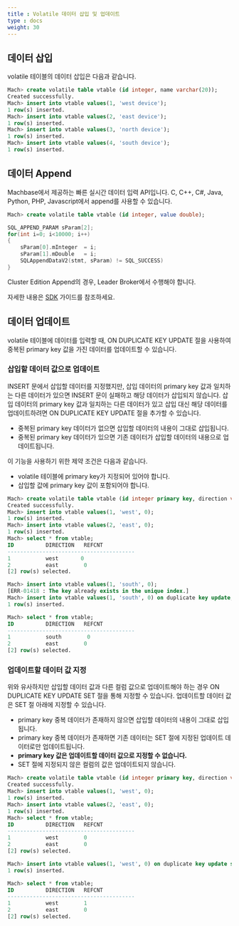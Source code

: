 ```yaml
---
title : Volatile 데이터 삽입 및 업데이트
type : docs
weight: 30
---
```


##  데이터 삽입

volatile 테이블의 데이터 삽입은 다음과 같습니다.

```sql
Mach> create volatile table vtable (id integer, name varchar(20));
Created successfully.
Mach> insert into vtable values(1, 'west device');
1 row(s) inserted.
Mach> insert into vtable values(2, 'east device');
1 row(s) inserted.
Mach> insert into vtable values(3, 'north device');
1 row(s) inserted.
Mach> insert into vtable values(4, 'south device');
1 row(s) inserted.
```


##  데이터 Append

Machbase에서 제공하는 빠른 실시간 데이터 입력 API입니다.
C, C++, C#, Java, Python, PHP, Javascript에서 append를 사용할 수 있습니다.

```sql
Mach> create volatile table vtable (id integer, value double);
```

```c
SQL_APPEND_PARAM sParam[2];
for(int i=0; i<10000; i++)
{
    sParam[0].mInteger  = i;
    sParam[1].mDouble   = i;
    SQLAppendDataV2(stmt, sParam) != SQL_SUCCESS)
}
```

Cluster Edition Append의 경우, Leader Broker에서 수행해야 합니다.

자세한 내용은 [SDK](/dbms/sdk) 가이드를 참조하세요.


##  데이터 업데이트

volatile 테이블에 데이터를 입력할 때, ON DUPLICATE KEY UPDATE 절을 사용하여 중복된 primary key 값을 가진 데이터를 업데이트할 수 있습니다.

### 삽입할 데이터 값으로 업데이트

INSERT 문에서 삽입할 데이터를 지정했지만, 삽입 데이터의 primary key 값과 일치하는 다른 데이터가 있으면 INSERT 문이 실패하고 해당 데이터가 삽입되지 않습니다. 삽입 데이터의 primary key 값과 일치하는 다른 데이터가 있고 삽입 대신 해당 데이터를 업데이트하려면 ON DUPLICATE KEY UPDATE 절을 추가할 수 있습니다.

* 중복된 primary key 데이터가 없으면 삽입할 데이터의 내용이 그대로 삽입됩니다.
* 중복된 primary key 데이터가 있으면 기존 데이터가 삽입할 데이터의 내용으로 업데이트됩니다.

이 기능을 사용하기 위한 제약 조건은 다음과 같습니다.

* volatile 테이블에 primary key가 지정되어 있어야 합니다.
* 삽입할 값에 primary key 값이 포함되어야 합니다.

```sql
Mach> create volatile table vtable (id integer primary key, direction varchar(10), refcnt integer);
Created successfully.
Mach> insert into vtable values(1, 'west', 0);
1 row(s) inserted.
Mach> insert into vtable values(2, 'east', 0);
1 row(s) inserted.
Mach> select * from vtable;
ID          DIRECTION   REFCNT
----------------------------------------
1           west       0
2           east        0
[2] row(s) selected.

Mach> insert into vtable values(1, 'south', 0);
[ERR-01418 : The key already exists in the unique index.]
Mach> insert into vtable values(1, 'south', 0) on duplicate key update;
1 row(s) inserted.

Mach> select * from vtable;
ID          DIRECTION   REFCNT
----------------------------------------
1           south        0
2           east        0
[2] row(s) selected.
```

### 업데이트할 데이터 값 지정

위와 유사하지만 삽입할 데이터 값과 다른 컬럼 값으로 업데이트해야 하는 경우 ON DUPLICATE KEY UPDATE SET 절을 통해 지정할 수 있습니다. 업데이트할 데이터 값은 SET 절 아래에 지정할 수 있습니다.

* primary key 중복 데이터가 존재하지 않으면 삽입할 데이터의 내용이 그대로 삽입됩니다.
* primary key 중복 데이터가 존재하면 기존 데이터는 SET 절에 지정된 업데이트 데이터로만 업데이트됩니다.
* **primary key 값은 업데이트할 데이터 값으로 지정할 수 없습니다.**
* SET 절에 지정되지 않은 컬럼의 값은 업데이트되지 않습니다.

```sql
Mach> create volatile table vtable (id integer primary key, direction varchar(10), refcnt integer);
Created successfully.
Mach> insert into vtable values(1, 'west', 0);
1 row(s) inserted.
Mach> insert into vtable values(2, 'east', 0);
1 row(s) inserted.
Mach> select * from vtable;
ID          DIRECTION   REFCNT
----------------------------------------
1           west        0
2           east        0
[2] row(s) selected.

Mach> insert into vtable values(1, 'west', 0) on duplicate key update set refcnt = 1;
1 row(s) inserted.

Mach> select * from vtable;
ID          DIRECTION   REFCNT
----------------------------------------
1           west        1
2           east        0
[2] row(s) selected.
```

